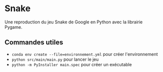 # Snake

Une reproduction du jeu Snake de Google en Python avec la librairie Pygame.

## Commandes utiles

- `conda env create --file=environnement.yml` pour créer l'environnement
- `python src/main/main.py` pour lancer le jeu
- `python -m PyInstaller main.spec` pour créer un exécutable
